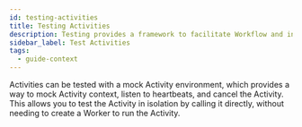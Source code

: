 ```yaml
---
id: testing-activities
title: Testing Activities
description: Testing provides a framework to facilitate Workflow and integration testing.
sidebar_label: Test Activities
tags:
  - guide-context
---
```


Activities can be tested with a mock Activity environment, which provides a way to mock Activity context, listen to heartbeats, and cancel the Activity. This allows you to test the Activity in isolation by calling it directly, without needing to create a Worker to run the Activity.

